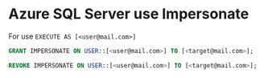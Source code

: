 # Azure SQL Server use Impersonate

For use `EXECUTE AS [<user@mail.com>]`

```sql
GRANT IMPERSONATE ON USER::[<user@mail.com>] TO [<target@mail.com>];
```

```sql
REVOKE IMPERSONATE ON USER::[<user@mail.com>] TO [<target@mail.com>];
```
